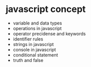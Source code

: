 # javascript concept 

* variable and data types
* operations in javascript
* operator precidense and keywords
* identifier rules
* strings in javascript
* console in javascript
* conditional statement
* truth and false

